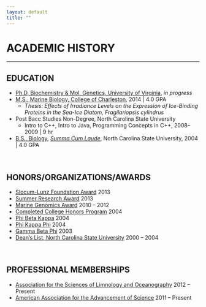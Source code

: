 ```yaml
---
layout: default
title: ""
---
```


# ACADEMIC HISTORY
---

## EDUCATION  

- [Ph.D, Biochemistry & Mol. Genetics, University of Virginia](https://bmg.med.virginia.edu/), *in progress*
- [M.S., Marine Biology, College of Charleston](http://marinebiology.cofc.edu/), 2014 | 4.0 GPA
    - *Thesis: Effects of Irradiance Levels on the Expression of Ice-Binding Proteins in the Sea-Ice Diatom, Fragilariopsis cylindrus* 
- Post Bacc Studies Non-Degree, North Carolina State University
    - Intro to C++, Intro to Java, Programming Concepts in C++, 2008–2009 | 9 hr  
- [B.S., Biology](https://bio.sciences.ncsu.edu/undergraduate/degree-programs/biological-sciences-bs/), [*Summa Cum Laude*](http://catalog.ncsu.edu/undergraduate/academicpoliciesandprocedures/status/academichonors/), North Carolina State University,  2004 | 4.0 GPA  
<br><br/>

## HONORS/ORGANIZATIONS/AWARDS  

- [Slocum-Lunz Foundation Award](http://slocum-lunz.org/) 2013
- [Summer Research Award](http://marinebiology.cofc.edu/current-students/funding/index.php#a1) 2013
- [Marine Genomics Award](http://marinebiology.cofc.edu/current-students/marine-genomics/index.php) 2010 – 2012
- [Completed College Honors Program](https://honors.dasa.ncsu.edu/about/) 2004
- [Phi Beta Kappa](https://www.pbk.org/) 2004
- [Phi Kappa Phi](https://www.phikappaphi.org/) 2004
- [Gamma Beta Phi](https://www.gammabetaphi.org/) 2003
- [Dean’s List, North Carolina State University](https://studentservices.ncsu.edu/your-grades/deans-list/) 2000 – 2004  
<br><br/>

## PROFESSIONAL MEMBERSHIPS  

- [Association for the Sciences of Limnology and Oceanography](https://aslo.org/) 2012 – Present
- [American Association for the Advancement of Science](https://www.aaas.org/) 2011 – Present 